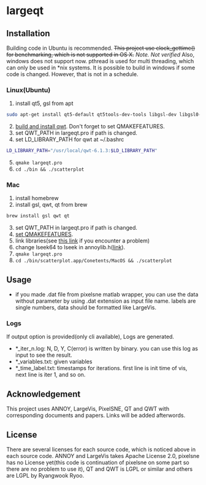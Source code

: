 # largeqt

## Installation
Building code in Ubuntu is recommended. ~~This project use clock_gettime() for benchmarking, which is not supported in OS X.~~ *Note. Not verified* Also, windows does not support now. pthread is used for multi threading, which can only be used in \*nix systems. It is possible to build in windows if some code is changed. However, that is not in a schedule.

### Linux(Ubuntu)
1. install qt5, gsl from apt
```bash
sudo apt-get install qt5-default qt5tools-dev-tools libgsl-dev libgsl0-dev libgsl0ldbl libboost-all
```
2. [build and install qwt](http://qwt.sourceforge.net/qwtinstall.html). Don't forget to set QMAKEFEATURES.
3. set QWT_PATH in largeqt.pro if path is changed.
4. set LD_LIBRARY_PATH for qwt at ~/.bashrc
```bash
LD_LIBRARY_PATH="/usr/local/qwt-6.1.3:$LD_LIBRARY_PATH"
```
5. `qmake largeqt.pro`
6. `cd ./bin && ./scatterplot`

### Mac

1. install homebrew
2. install gsl, qwt, qt from brew
```bash
brew install gsl qwt qt
```
3. set QWT_PATH in largeqt.pro if path is changed.
4. [set QMAKEFEATURES](http://qwt.sourceforge.net/qwtinstall.html).
4. link libraries(see [this link](http://stackoverflow.com/questions/18588418/install-and-use-qwt-under-mac-os-x) if you encounter a problem)
5. change lseek64 to lseek in annoylib.h([link](https://github.com/lferry007/LargeVis)). 
6. `qmake largeqt.pro`
7. `cd ./bin/scatterplot.app/Conetents/MacOS && ./scatterplot`

## Usage
 - if you made .dat file from pixelsne matlab wrapper, you can use the data without parameter by using .dat extension as input file name. labels are single numbers, data should be formatted like LargeVis.
### Logs
If output option is provided(only cli available), Logs are generated.
 - \*_iter_n.log: N, D, Y, C(error) is written by binary. you can use this log as input to see the result.
 - \*_variables.txt: given variables
 - \*_time_label.txt: timestamps for iterations. first line is init time of vis, next line is iter 1, and so on.

## Acknowledgement
 This project uses ANNOY, LargeVis, PixelSNE, QT and QWT with corresponding documents and papers. Links will be added afterwords.

## License
 There are several licenses for each source code, which is noticed above in each source code. ANNOY and LargeVis takes Apache License 2.0, pixelsne has no License yet(this code is continuation of pixelsne on some part so there are no problem to use it), QT and QWT is LGPL or similar and others are LGPL by Ryangwook Ryoo.

 
